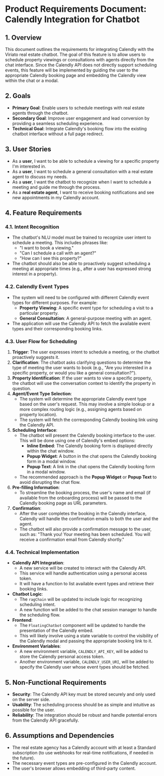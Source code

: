 # Product Requirements Document: Calendly Integration for Chatbot

## 1. Overview

This document outlines the requirements for integrating Calendly with the Viriato real estate chatbot. The goal of this feature is to allow users to schedule property viewings or consultations with agents directly from the chat interface. Since the Calendly API does not directly support scheduling events, this feature will be implemented by guiding the user to the appropriate Calendly booking page and embedding the Calendly view within the chat or a modal.

## 2. Goals

*   **Primary Goal**: Enable users to schedule meetings with real estate agents through the chatbot.
*   **Secondary Goal**: Improve user engagement and lead conversion by providing a seamless scheduling experience.
*   **Technical Goal**: Integrate Calendly's booking flow into the existing chatbot interface without a full page redirect.

## 3. User Stories

*   As a **user**, I want to be able to schedule a viewing for a specific property I'm interested in.
*   As a **user**, I want to schedule a general consultation with a real estate agent to discuss my needs.
*   As a **user**, I want the chatbot to recognize when I want to schedule a meeting and guide me through the process.
*   As a **real estate agent**, I want to receive booking notifications and see new appointments in my Calendly account.

## 4. Feature Requirements

### 4.1. Intent Recognition

*   The chatbot's NLU model must be trained to recognize user intent to schedule a meeting. This includes phrases like:
    *   "I want to book a viewing."
    *   "Can I schedule a call with an agent?"
    *   "How can I see this property?"
*   The chatbot should also be able to proactively suggest scheduling a meeting at appropriate times (e.g., after a user has expressed strong interest in a property).

### 4.2. Calendly Event Types

*   The system will need to be configured with different Calendly event types for different purposes. For example:
    *   **Property Viewing**: A specific event type for scheduling a visit to a particular property.
    *   **General Consultation**: A general-purpose meeting with an agent.
*   The application will use the Calendly API to fetch the available event types and their corresponding booking links.

### 4.3. User Flow for Scheduling

1.  **Trigger**: The user expresses intent to schedule a meeting, or the chatbot proactively suggests it.
2.  **Clarification**: The chatbot asks clarifying questions to determine the type of meeting the user wants to book (e.g., "Are you interested in a specific property, or would you like a general consultation?").
3.  **Property Identification**: If the user wants to view a specific property, the chatbot will use the conversation context to identify the property in question.
4.  **Agent/Event Type Selection**:
    *   The system will determine the appropriate Calendly event type based on the user's request. This may involve a simple lookup or a more complex routing logic (e.g., assigning agents based on property location).
    *   The system will fetch the corresponding Calendly booking link using the Calendly API.
5.  **Scheduling Interface**:
    *   The chatbot will present the Calendly booking interface to the user. This will be done using one of Calendly's embed options:
        *   **Inline Embed**: The Calendly booking form is displayed directly within the chat window.
        *   **Popup Widget**: A button in the chat opens the Calendly booking form in a modal window.
        *   **Popup Text**: A link in the chat opens the Calendly booking form in a modal window.
    *   The recommended approach is the **Popup Widget** or **Popup Text** to avoid disrupting the chat flow.
6.  **Pre-filling Information**:
    *   To streamline the booking process, the user's name and email (if available from the onboarding process) will be passed to the Calendly booking page as URL parameters.
7.  **Confirmation**:
    *   After the user completes the booking in the Calendly interface, Calendly will handle the confirmation emails to both the user and the agent.
    *   The chatbot will also provide a confirmation message to the user, such as: "Thank you! Your meeting has been scheduled. You will receive a confirmation email from Calendly shortly."

### 4.4. Technical Implementation

*   **Calendly API Integration**:
    *   A new service will be created to interact with the Calendly API.
    *   This service will handle authentication using a personal access token.
    *   It will have a function to list available event types and retrieve their booking links.
*   **Chatbot Logic**:
    *   The `ragChain` will be updated to include logic for recognizing scheduling intent.
    *   A new function will be added to the chat session manager to handle the scheduling flow.
*   **Frontend**:
    *   The `FloatingChatbot` component will be updated to handle the presentation of the Calendly embed.
    *   This will likely involve using a state variable to control the visibility of the Calendly modal and passing the appropriate booking link to it.
*   **Environment Variables**:
    *   A new environment variable, `CALENDLY_API_KEY`, will be added to store the Calendly personal access token.
    *   Another environment variable, `CALENDLY_USER_URI`, will be added to specify the Calendly user whose event types should be fetched.

## 5. Non-Functional Requirements

*   **Security**: The Calendly API key must be stored securely and only used on the server side.
*   **Usability**: The scheduling process should be as simple and intuitive as possible for the user.
*   **Reliability**: The integration should be robust and handle potential errors from the Calendly API gracefully.

## 6. Assumptions and Dependencies

*   The real estate agency has a Calendly account with at least a Standard subscription (to use webhooks for real-time notifications, if needed in the future).
*   The necessary event types are pre-configured in the Calendly account.
*   The user's browser allows embedding of third-party content. 